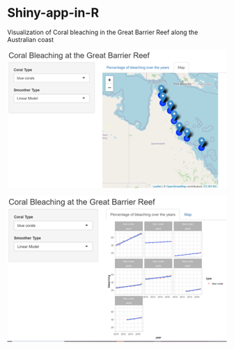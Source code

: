 # Shiny-app-in-R
Visualization of Coral bleaching in the Great Barrier Reef along the Australian coast

![](snapshots.png)

![](snapshot2.png)
